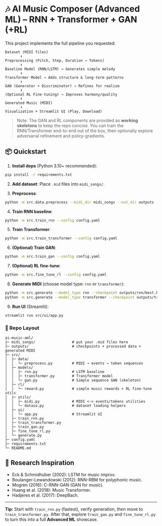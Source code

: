 # 🎶 AI Music Composer (Advanced ML) – RNN + Transformer + GAN (+RL)

This project implements the full pipeline you requested:

```
Dataset (MIDI files)
       ⬇
Preprocessing (Pitch, Step, Duration → Tokens)
       ⬇
Baseline Model (RNN/LSTM) → Generates simple melody
       ⬇
Transformer Model → Adds structure & long-term patterns
       ⬇
GAN (Generator + Discriminator) → Refines for realism
       ⬇
(Optional RL Fine-tuning) → Improves harmony/quality
       ⬇
Generated Music (MIDI)
       ⬇
Visualization + Streamlit UI (Play, Download)
```

> Note: The GAN and RL components are provided as **working skeletons** to keep the repo concise. You can train the RNN/Transformer end-to-end out of the box, then optionally explore adversarial refinement and policy-gradients.

## 📦 Quickstart

1) **Install deps** (Python 3.10+ recommended):
```bash
pip install -r requirements.txt
```

2) **Add dataset**: Place `.mid` files into `midi_songs/`.

3) **Preprocess**:
```bash
python -m src.data.preprocess --midi_dir midi_songs --out_dir outputs --min_notes 200
```

4) **Train RNN baseline**:
```bash
python -m src.train_rnn --config config.yaml
```

5) **Train Transformer**:
```bash
python -m src.train_transformer --config config.yaml
```

6) **(Optional) Train GAN**:
```bash
python -m src.train_gan --config config.yaml
```

7) **(Optional) RL fine-tune**:
```bash
python -m src.fine_tune_rl --config config.yaml
```

8) **Generate MIDI** (choose model type: `rnn` or `transformer`):
```bash
python -m src.generate --model_type rnn --checkpoint outputs/rnn/best.keras --out outputs/generated_rnn.mid
python -m src.generate --model_type transformer --checkpoint outputs/transformer/best.keras --out outputs/generated_transformer.mid
```

9) **Run UI** (Streamlit):
```bash
streamlit run src/ui/app.py
```

### 📁 Repo Layout
```
ai-music-aml/
├─ midi_songs/                 # put your .mid files here
├─ outputs/                    # checkpoints + processed data + generated MIDI
├─ src/
│  ├─ data/
│  │  └─ preprocess.py         # MIDI → events → token sequences
│  ├─ models/
│  │  ├─ rnn.py                # LSTM baseline
│  │  ├─ transformer.py        # Transformer model
│  │  └─ gan.py                # Simple sequence GAN (skeleton)
│  ├─ rl/
│  │  └─ reward.py             # simple music rewards + RL fine-tune utils
│  ├─ utils/
│  │  ├─ midi.py               # MIDI <-> events/tokens utilities
│  │  └─ dataio.py             # dataset loading helpers
│  ├─ ui/
│  │  └─ app.py                # Streamlit UI
│  ├─ train_rnn.py
│  ├─ train_transformer.py
│  ├─ train_gan.py
│  ├─ fine_tune_rl.py
│  └─ generate.py
├─ config.yaml
├─ requirements.txt
└─ README.md
```

## 🔬 Research Inspiration
- Eck & Schmidhuber (2002): LSTM for music improv.
- Boulanger-Lewandowski (2012): RNN-RBM for polyphonic music.
- Mogren (2016): C-RNN-GAN (GAN for music).
- Huang et al. (2018): Music Transformer.
- Hadjeres et al. (2017): DeepBach.

---

**Tip:** Start with `train_rnn.py` (fastest), verify generation, then move to `train_transformer.py`. After that, explore `train_gan.py` and `fine_tune_rl.py` to turn this into a full **Advanced ML** showcase.
